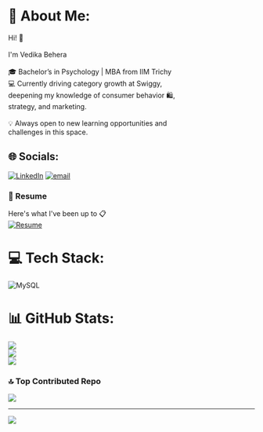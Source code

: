 # 💫 About Me:
Hi! 👋<br><br>I'm Vedika Behera<br><br>🎓 Bachelor’s in Psychology | MBA from IIM Trichy<br>💻 Currently driving category growth at Swiggy,<br>deepening my knowledge of consumer behavior 🛍️,<br>strategy, and marketing.<br><br>💡 Always open to new learning opportunities and<br>challenges in this space.


## 🌐 Socials:
[![LinkedIn](https://img.shields.io/badge/LinkedIn-%230077B5.svg?logo=linkedin&logoColor=white)](https://linkedin.com/in/https://www.linkedin.com/in/vedikabehera/) [![email](https://img.shields.io/badge/Email-D14836?logo=gmail&logoColor=white)](mailto:beheravedika@gmail.com) 

### 📄 Resume
Here's what I've been up to 📋  
[![Resume](https://img.shields.io/badge/View%20My%20Resume-green?style=for-the-badge&logo=dropbox&logoColor=white)](https://www.dropbox.com/scl/fi/bkr7c7ss7962xdgclqnfk/VedikaBehera_IIMTiruchirapalli.pdf?rlkey=vnezum1io8mdqpjcwld9m2rzd&st=o4fa7u9t&dl=0)


# 💻 Tech Stack:
![MySQL](https://img.shields.io/badge/mysql-4479A1.svg?style=flat&logo=mysql&logoColor=white)
# 📊 GitHub Stats:
![](https://github-readme-stats.vercel.app/api?username=VedikaBehera&theme=merko&hide_border=false&include_all_commits=false&count_private=false)<br/>
![](https://nirzak-streak-stats.vercel.app/?user=VedikaBehera&theme=merko&hide_border=false)<br/>
![](https://github-readme-stats.vercel.app/api/top-langs/?username=VedikaBehera&theme=merko&hide_border=false&include_all_commits=false&count_private=false&layout=compact)

### 🔝 Top Contributed Repo
![](https://github-contributor-stats.vercel.app/api?username=VedikaBehera&limit=5&theme=dark&combine_all_yearly_contributions=true)

---
[![](https://visitcount.itsvg.in/api?id=VedikaBehera&icon=0&color=0)](https://visitcount.itsvg.in)

<!-- Proudly created with GPRM ( https://gprm.itsvg.in ) -->
